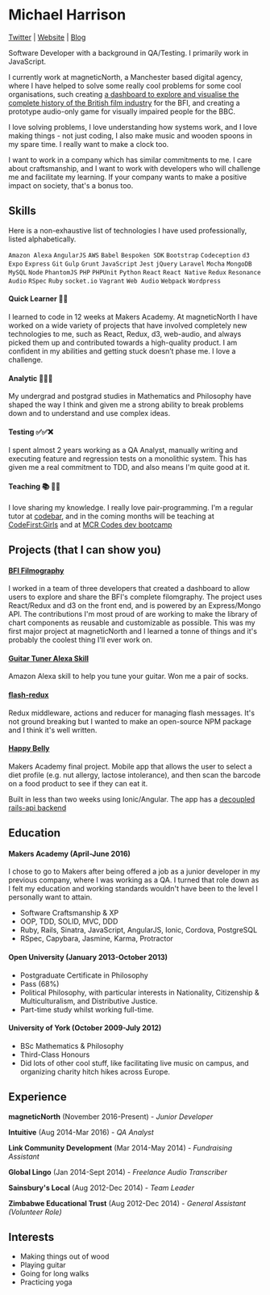 # Michael Harrison
[Twitter](http://www.twitter.com/mikeh91) | [Website](http://michaelharrison.party) | [Blog](https://medium.com/@mikeh91)

Software Developer with a background in QA/Testing. I primarily work in JavaScript.

I currently work at magneticNorth, a Manchester based digital agency, where I have helped to solve some really cool problems for some cool organisations, such creating [a dashboard to explore and visualise the complete history of the British film industry](https://filmography.bfi.org.uk) for the BFI, and creating a prototype audio-only game for visually impaired people for the BBC.

I love solving problems, I love understanding how systems work, and I love making things - not just coding, I also make music and wooden spoons in my spare time. I really want to make a clock too. 

I want to work in a company which has similar commitments to me. I care about craftsmanship, and I want to work with developers who will challenge me and facilitate my learning. If your company wants to make a positive impact on society, that's a bonus too.

Skills
---

Here is a non-exhaustive list of technologies I have used professionally, listed alphabetically.

`Amazon Alexa` `AngularJS` `AWS` `Babel` `Bespoken SDK` `Bootstrap` `Codeception` `d3` `Expo` `Express` `Git` `Gulp` `Grunt` `JavaScript` `Jest` `jQuery` `Laravel` `Mocha` `MongoDB` `MySQL` `Node` `PhantomJS` `PHP` `PHPUnit` `Python` `React` `React Native` `Redux` `Resonance Audio` `RSpec` `Ruby` `socket.io` `Vagrant` `Web Audio` `Webpack` `Wordpress` 

#### Quick Learner :running_man:
I learned to code in 12 weeks at Makers Academy. At magneticNorth I have worked on a wide variety of projects that have involved completely new technologies to me, such as React, Redux, d3, web-audio, and always picked them up and contributed towards a high-quality product. I am confident in my abilities and getting stuck doesn’t phase me. I love a challenge.

#### Analytic :thinking::thinking::thinking:
My undergrad and postgrad studies in Mathematics and Philosophy have shaped the way I think and given me a strong ability to break problems down and to understand and use complex ideas. 

#### Testing :white_check_mark::white_check_mark::x:
I spent almost 2 years working as a QA Analyst, manually writing and executing feature and regression tests on a monolithic system. This has given me a real commitment to TDD, and also means I'm quite good at it.

#### Teaching :books: :man_teacher:
I love sharing my knowledge. I really love pair-programming. I'm a regular tutor at [codebar](http://codebar.io), and in the coming months will be teaching at [CodeFirst:Girls](http://www.codefirstgirls.org.uk/) and at [MCR Codes dev bootcamp](https://mcr.codes/)

Projects (that I can show you)
---
#### [BFI Filmography](https://filmography.bfi.org.uk)
I worked in a team of three developers that created a dashboard to allow users to explore and share the BFI's complete filomgraphy.
The project uses React/Redux and d3 on the front end, and is powered by an Express/Mongo API. The contributions I'm most proud of are working to make the library of chart components as reusable and customizable as possible. This was my first major project at magneticNorth and I learned a tonne of things and it's probably the coolest thing I'll ever work on.

#### [Guitar Tuner Alexa Skill](https://www.amazon.co.uk/Michael-Harrison-Guitar-Tuner/dp/B0768Z8LY9/)
Amazon Alexa skill to help you tune your guitar. Won me a pair of socks.

#### [flash-redux](https://github.com/harrim91/flash-redux)
Redux middleware, actions and reducer for managing flash messages. It's not ground breaking but I wanted to make an open-source NPM package and I think it's well written.

#### [Happy Belly](https://www.github.com/harrim91/allergy_scanner_frontend)
Makers Academy final project. Mobile app that allows the user to select a diet profile (e.g. nut allergy, lactose intolerance), and then scan the barcode on a food product to see if they can eat it.

Built in less than two weeks using Ionic/Angular. The app has a [decoupled rails-api backend](http://www.github.com/harrim91/allergy_scanner_backend)

Education
---

#### Makers Academy (April-June 2016)

I chose to go to Makers after being offered a job as a junior developer in my previous company, where I was working as a QA. I turned that role down as I felt my education and working standards wouldn't have been to the level I personally want to attain.

- Software Craftsmanship & XP
- OOP, TDD, SOLID, MVC, DDD
- Ruby, Rails, Sinatra, JavaScript, AngularJS, Ionic, Cordova, PostgreSQL
- RSpec, Capybara, Jasmine, Karma, Protractor

#### Open University (January 2013-October 2013)

- Postgraduate Certificate in Philosophy
- Pass (68%)
- Political Philosophy, with particular interests in Nationality, Citizenship & Multiculturalism, and Distributive Justice.
- Part-time study whilst working full-time.

#### University of York (October 2009-July 2012)

- BSc Mathematics & Philosophy
- Third-Class Honours
- Did lots of other cool stuff, like facilitating live music on campus, and organizing charity hitch hikes across Europe.

## Experience

**magneticNorth** (November 2016-Present) - *Junior Developer*

**Intuitive** (Aug 2014-Mar 2016) - *QA Analyst*

**Link Community Development** (Mar 2014-May 2014) - *Fundraising Assistant*

**Global Lingo** (Jan 2014-Sept 2014) - *Freelance Audio Transcriber*

**Sainsbury's Local** (Aug 2012-Dec 2014) - *Team Leader*

**Zimbabwe Educational Trust** (Aug 2012-Dec 2014) - *General Assistant (Volunteer Role)*

## Interests

- Making things out of wood
- Playing guitar
- Going for long walks
- Practicing yoga
